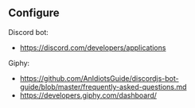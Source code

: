 ## Configure
Discord bot:
- https://discord.com/developers/applications

Giphy:
- https://github.com/AnIdiotsGuide/discordjs-bot-guide/blob/master/frequently-asked-questions.md
- https://developers.giphy.com/dashboard/
